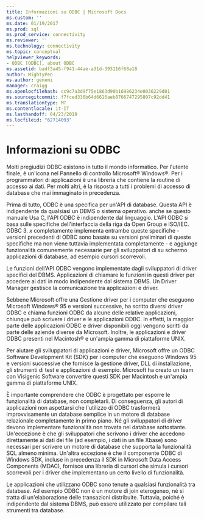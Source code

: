 ```yaml
---
title: Informazioni su ODBC | Microsoft Docs
ms.custom: ''
ms.date: 01/19/2017
ms.prod: sql
ms.prod_service: connectivity
ms.reviewer: ''
ms.technology: connectivity
ms.topic: conceptual
helpviewer_keywords:
- ODBC [ODBC], about ODBC
ms.assetid: badf3a45-f941-44ae-a31d-393116f68a18
author: MightyPen
ms.author: genemi
manager: craigg
ms.openlocfilehash: cc9c7a3d9f75e1863d90b16986234e0036229d01
ms.sourcegitcommit: f7fced330b64d6616aeb8766747295807c92dd41
ms.translationtype: MT
ms.contentlocale: it-IT
ms.lasthandoff: 04/23/2019
ms.locfileid: "62714093"
---
```

# <a name="what-is-odbc"></a>Informazioni su ODBC
Molti pregiudizi ODBC esistono in tutto il mondo informatico. Per l'utente finale, è un'icona nel Pannello di controllo Microsoft® Windows®. Per i programmatori di applicazioni è una libreria che contiene la routine di accesso ai dati. Per molti altri, è la risposta a tutti i problemi di accesso di database che mai immaginato in precedenza.  
  
 Prima di tutto, ODBC è una specifica per un'API di database. Questa API è indipendente da qualsiasi un DBMS o sistema operativo. anche se questo manuale Usa C, l'API ODBC è indipendente dal linguaggio. L'API ODBC si basa sulle specifiche dell'interfaccia della riga da Open Group e ISO/IEC. ODBC 3. *x* completamente implementa entrambe queste specifiche - versioni precedenti di ODBC sono basate su versioni preliminari di queste specifiche ma non viene tuttavia implementata completamente - e aggiunge funzionalità comunemente necessarie per gli sviluppatori di su schermo applicazioni di database, ad esempio cursori scorrevoli.  
  
 Le funzioni dell'API ODBC vengono implementate dagli sviluppatori di driver specifici del DBMS. Applicazioni di chiamare le funzioni in questi driver per accedere ai dati in modo indipendente dal sistema DBMS. Un Driver Manager gestisce la comunicazione tra applicazioni e driver.  
  
 Sebbene Microsoft offre una Gestione driver per i computer che eseguono Microsoft Windows® 95 e versioni successive, ha scritto diversi driver ODBC e chiama funzioni ODBC da alcune delle relative applicazioni, chiunque può scrivere i driver e le applicazioni ODBC. In effetti, la maggior parte delle applicazioni ODBC e driver disponibili oggi vengono scritti da parte delle aziende diverse da Microsoft. Inoltre, le applicazioni e driver ODBC presenti nel Macintosh® e un'ampia gamma di piattaforme UNIX.  
  
 Per aiutare gli sviluppatori di applicazioni e driver, Microsoft offre un ODBC Software Development Kit (SDK) per i computer che eseguono Windows 95 e versioni successive che fornisce la gestione driver, DLL di installazione, gli strumenti di test e applicazioni di esempio. Microsoft ha creato un team con Visigenic Software convertire questi SDK per Macintosh e un'ampia gamma di piattaforme UNIX.  
  
 È importante comprendere che ODBC è progettato per esporre le funzionalità di database, non completarli. Di conseguenza, gli autori di applicazioni non aspettarsi che l'utilizzo di ODBC trasformerà improvvisamente un database semplice in un motore di database relazionale completamente in primo piano. Né gli sviluppatori di driver devono implementare funzionalità non trovata nel database sottostante. Un'eccezione è che gli sviluppatori che scrivono i driver che accedono direttamente ai dati dei file (ad esempio, i dati in un file Xbase) sono necessari per scrivere un motore di database che supporta la funzionalità SQL almeno minima. Un'altra eccezione è che il componente ODBC di Windows SDK, incluse in precedenza il SDK in Microsoft Data Access Components (MDAC), fornisce una libreria di cursori che simula i cursori scorrevoli per i driver che implementano un certo livello di funzionalità.  
  
 Le applicazioni che utilizzano ODBC sono tenute a qualsiasi funzionalità tra database. Ad esempio ODBC non è un motore di join eterogeneo, né si tratta di un'elaborazione delle transazioni distribuite. Tuttavia, poiché è indipendente dal sistema DBMS, può essere utilizzato per compilare tali strumenti tra database.
